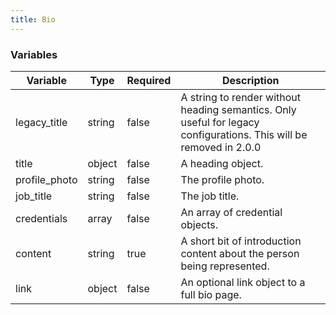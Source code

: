 ```yaml
---
title: Bio
---
```


### Variables
| Variable      | Type   | Required | Description                                                                                                          |
|---------------|--------|----------|----------------------------------------------------------------------------------------------------------------------|
| legacy_title  | string | false    | A string to render without heading semantics.  Only useful for legacy configurations.  This will be removed in 2.0.0 |
| title         | object | false    | A heading object.                                                                                                    |
| profile_photo | string | false    | The profile photo.                                                                                                   |
| job_title     | string | false    | The job title.                                                                                                       |
| credentials   | array  | false    | An array of credential objects.                                                                                      |
| content       | string | true     | A short bit of introduction content about the person being represented.                                              |
| link          | object | false    | An optional link object to a full bio page.                                                                          |
